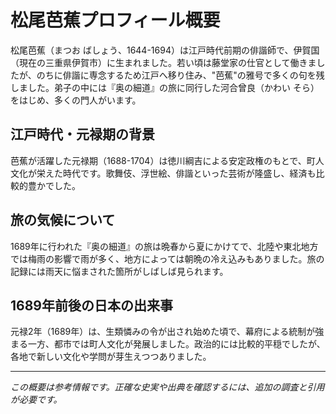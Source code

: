 # 松尾芭蕉プロフィール概要

松尾芭蕉（まつお ばしょう、1644-1694）は江戸時代前期の俳諧師で、伊賀国（現在の三重県伊賀市）に生まれました。若い頃は藤堂家の仕官として働きましたが、のちに俳諧に専念するため江戸へ移り住み、"芭蕉"の雅号で多くの句を残しました。弟子の中には『奥の細道』の旅に同行した河合曾良（かわい そら）をはじめ、多くの門人がいます。

## 江戸時代・元禄期の背景

芭蕉が活躍した元禄期（1688-1704）は徳川綱吉による安定政権のもとで、町人文化が栄えた時代です。歌舞伎、浮世絵、俳諧といった芸術が隆盛し、経済も比較的豊かでした。

## 旅の気候について

1689年に行われた『奥の細道』の旅は晩春から夏にかけてで、北陸や東北地方では梅雨の影響で雨が多く、地方によっては朝晩の冷え込みもありました。旅の記録には雨天に悩まされた箇所がしばしば見られます。

## 1689年前後の日本の出来事

元禄2年（1689年）は、生類憐みの令が出され始めた頃で、幕府による統制が強まる一方、都市では町人文化が発展しました。政治的には比較的平穏でしたが、各地で新しい文化や学問が芽生えつつありました。

---

*この概要は参考情報です。正確な史実や出典を確認するには、追加の調査と引用が必要です。*